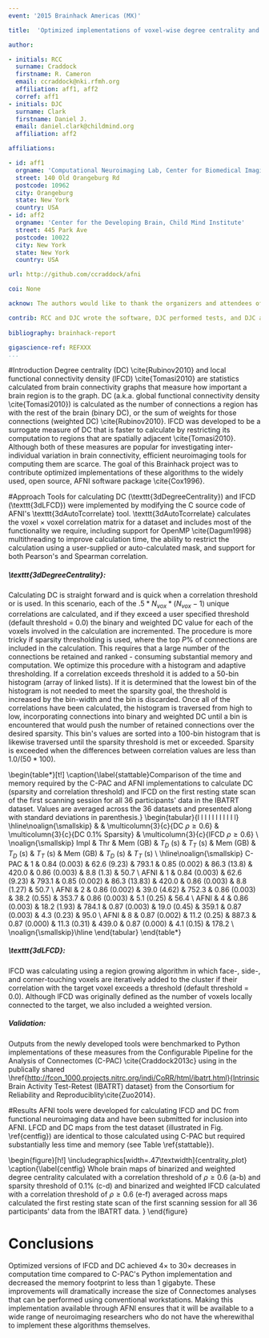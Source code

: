 ```yaml
---
event: '2015 Brainhack Americas (MX)'

title:  'Optimized implementations of voxel-wise degree centrality and local functional connectivity density mapping in AFNI'

author:

- initials: RCC
  surname: Craddock
  firstname: R. Cameron
  email: ccraddock@nki.rfmh.org
  affiliation: aff1, aff2
  corref: aff1
- initials: DJC
  surname: Clark
  firstname: Daniel J.
  email: daniel.clark@childmind.org
  affiliation: aff2

affiliations: 

- id: aff1
  orgname: 'Computational Neuroimaging Lab, Center for Biomedical Imaging and Neuromodulation, Nathan Kline Institute for Psychiatric Research'
  street: 140 Old Orangeburg Rd
  postcode: 10962
  city: Orangeburg
  state: New York
  country: USA
- id: aff2
  orgname: 'Center for the Developing Brain, Child Mind Institute'
  street: 445 Park Ave
  postcode: 10022
  city: New York
  state: New York
  country: USA

url: http://github.com/ccraddock/afni

coi: None

acknow: The authors would like to thank the organizers and attendees of Brainhack MX and the developers of AFNI. This project was funded in part by a Educational Research Grant from Amazon Web Services.

contrib: RCC and DJC wrote the software, DJC performed tests, and DJC and RCC wrote the report.
  
bibliography: brainhack-report

gigascience-ref: REFXXX
...
```


#Introduction
Degree centrality (DC) \cite{Rubinov2010} and local functional connectivity density (lFCD) \cite{Tomasi2010} are statistics calculated from brain connectivity graphs that measure how important a brain region is to the graph. DC (a.k.a. global functional connectivity density \cite{Tomasi2010}) is calculated as the number of connections a region has with the rest of the brain (binary DC), or the sum of weights for those connections (weighted DC) \cite{Rubinov2010}. lFCD was developed to be a surrogate measure of DC that is faster to calculate by restricting its computation to regions that are spatially adjacent \cite{Tomasi2010}. Although both of these measures are popular for investigating inter-individual variation in brain connectivity, efficient neuroimaging tools for computing them are scarce. The goal of this Brainhack project was to contribute optimized implementations of these algorithms to the widely used, open source, AFNI software package \cite{Cox1996}.

#Approach
Tools for calculating DC (\texttt{3dDegreeCentrality}) and lFCD (\texttt{3dLFCD}) were implemented by modifying the C source code of AFNI's \texttt{3dAutoTcorrelate} tool. \texttt{3dAutoTcorrelate} calculates the voxel $\times$ voxel correlation matrix for a dataset and includes most of the functionality we require, including support for OpenMP \cite{Dagum1998} multithreading to improve calculation time, the ability to restrict the calculation using a user-supplied or auto-calculated mask, and support for both Pearson's and Spearman correlation.

##### \texttt{3dDegreeCentrality}:
Calculating DC is straight forward and is quick when a correlation threshold or is used. In this scenario, each of the $.5*N_{vox}*(N_{vox}-1)$ unique correlations are calculated, and if they exceed a user specified threshold (default threshold = 0.0) the binary and weighted DC value for each of the voxels involved in the calculation are incremented. The procedure is more tricky if sparsity thresholding is used, where the top $P\%$ of connections are included in the calculation. This requires that a large number of the connections be retained and ranked - consuming substantial memory and computation. We optimize this procedure with a histogram and adaptive thresholding. If a correlation exceeds threshold it is added to a 50-bin histogram (array of linked lists). If it is determined that the lowest bin of the histogram is not needed to meet the sparsity goal, the threshold is increased by the bin-width and the bin is discarded. Once all of the correlations have been calculated, the histogram is traversed from high to low, incorporating connections into binary and weighted DC until a bin is encountered that would push the number of retained connections over the desired sparsity. This bin's values are sorted into a 100-bin histogram that is likewise traversed until the sparsity threshold is met or exceeded. Sparsity is exceeded when the differences between correlation values are less than $1.0/(50*100)$.

\begin{table*}[t!]
\caption{\label{stattable}Comparison of the time and memory required by the C-PAC and AFNI implementations to calculate DC (sparsity and correlation threshold) and lFCD on the first resting state scan of the first scanning session for all 36 participants' data in the IBATRT dataset. Values are averaged across the 36 datasets and presented along with standard deviations in parenthesis.}
\begin{tabular}{l l l l l l l l l l l}
 \hline\noalign{\smallskip}
          &            & \multicolumn{3}{c}{DC $\rho \geq 0.6$} & \multicolumn{3}{c}{DC $0.1\%$ Sparsity} & \multicolumn{3}{c}{lFCD $\rho \geq 0.6$} \\
    \noalign{\smallskip}
  Impl  & Thr & Mem (GB) & $T_D$ (s) &  $T_T$ (s) & Mem (GB) & $T_D$ (s) &  $T_T$ (s) & Mem (GB) & $T_D$ (s) &  $T_T$ (s) \\
    \hline\noalign{\smallskip}
  C-PAC   & 1          & 0.84 (0.003) & 62.6 (9.23) & 793.1  & 0.85 (0.002) & 86.3 (13.8) & 420.0 & 0.86 (0.003) & 8.8 (1.3)  & 50.7 \\
  AFNI    & 1          & 0.84 (0.003) & 62.6 (9.23) & 793.1  & 0.85 (0.002) & 86.3 (13.83) & 420.0 & 0.86 (0.003) & 8.8 (1.27)  & 50.7 \\
  AFNI    & 2          & 0.86 (0.002) & 39.0 (4.62) & 752.3  & 0.86 (0.003) & 38.2 (0.55) & 353.7 & 0.86 (0.003) & 5.1 (0.25) & 56.4 \\
  AFNI    & 4          & 0.86 (0.003) & 18.2 (1.93) & 784.1  & 0.87 (0.003) & 19.0 (0.45) & 359.1 & 0.87 (0.003) & 4.3 (0.23) & 95.0 \\
  AFNI    & 8          & 0.87 (0.002) & 11.2 (0.25) & 887.3  & 0.87 (0.000) & 11.3 (0.31) & 439.0 & 0.87 (0.000) & 4.1 (0.15) & 178.2 \\
  \noalign{\smallskip}\hline
\end{tabular}
\end{table*}

##### \texttt{3dLFCD}:
lFCD was calculating using a region growing algorithm in which face-, side-, and corner-touching voxels are iteratively added to the cluster if their correlation with the target voxel exceeds a threshold (default threshold = 0.0). Although lFCD was originally defined as the number of voxels locally connected to the target, we also included a weighted version.

##### Validation:
Outputs from the newly developed tools were benchmarked to Python implementations of these measures from the Configurable Pipeline for the Analysis of Connectomes (C-PAC) \cite{Craddock2013c} using in the publically shared \href{http://fcon_1000.projects.nitrc.org/indi/CoRR/html/ibatrt.html}{Intrinsic Brain Activity Test-Retest (IBATRT) dataset} from the Consortium for Reliability and Reproduciblity\cite{Zuo2014}.

#Results
AFNI tools were developed for calculating lFCD and DC from functional neuroimaging data and have been submitted for inclusion into AFNI. LFCD and DC maps from the test dataset (illustrated in Fig. \ref{centfig}) are identical to those calculated using C-PAC but required substantially less time and memory (see Table \ref{stattable}).

\begin{figure}[h!]
  \includegraphics[width=.47\textwidth]{centrality_plot}
  \caption{\label{centfig}
  Whole brain maps of binarized and weighted degree centrality calculated with a correlation threshold of $\rho\geq0.6$ (a-b) 
  and sparsity threshold of 0.1\% (c-d) and binarized and weighted lFCD calculated with a correlation threshold of $\rho\geq0.6$ (e-f) 
  averaged across maps calculated the first resting state scan of the first scanning session for all 36 participants' data from the IBATRT data. }
\end{figure}

# Conclusions
Optimized versions of lFCD and DC achieved 4$\times$ to 30$\times$ decreases in computation time compared to C-PAC's Python implementation and decreased the memory footprint to less than 1 gigabyte. These improvements will dramatically increase the size of Connectomes analyses that can be performed using conventional workstations. Making this implementation available through AFNI ensures that it will be available to a wide range of neuroimaging researchers who do not have the wherewithal to implement these algorithms themselves.
